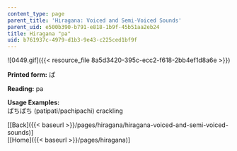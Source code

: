 ```yaml
---
content_type: page
parent_title: 'Hiragana: Voiced and Semi-Voiced Sounds'
parent_uid: e500b390-b791-e818-1b9f-45b51aa2eb24
title: Hiragana "pa"
uid: b761937c-4979-d1b3-9e43-c225ced1bf9f
---
```


![0449.gif]({{< resource_file 8a5d3420-395c-ecc2-f618-2bb4ef1d8a6e >}})

**Printed form:** ぱ

**Reading:** pa

**Usage Examples:**  
ぱちぱち (patipati/pachipachi) crackling

  
\[[Back]({{< baseurl >}}/pages/hiragana/hiragana-voiced-and-semi-voiced-sounds)\]  
\[[Home]({{< baseurl >}}/pages/hiragana)\]